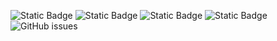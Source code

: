 ![Static Badge](https://img.shields.io/badge/blacklists-61-000000) ![Static Badge](https://img.shields.io/badge/blacklisted-2944562-cc0000) ![Static Badge](https://img.shields.io/badge/whitelisted-2250-00CC00) ![Static Badge](https://img.shields.io/badge/streaming_blacklist-28107-000000) ![GitHub issues](https://img.shields.io/github/issues/fabriziosalmi/blacklists)
